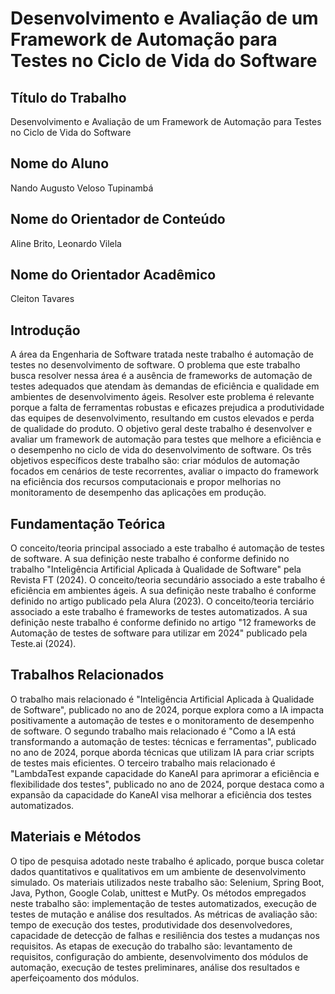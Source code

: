 # Desenvolvimento e Avaliação de um Framework de Automação para Testes no Ciclo de Vida do Software

## Título do Trabalho
Desenvolvimento e Avaliação de um Framework de Automação para Testes no Ciclo de Vida do Software

## Nome do Aluno
Nando Augusto Veloso Tupinambá

## Nome do Orientador de Conteúdo
Aline Brito, Leonardo Vilela

## Nome do Orientador Acadêmico
Cleiton Tavares

## Introdução
A área da Engenharia de Software tratada neste trabalho é automação de testes no desenvolvimento de software. O problema que este trabalho busca resolver nessa área é a ausência de frameworks de automação de testes adequados que atendam às demandas de eficiência e qualidade em ambientes de desenvolvimento ágeis. Resolver este problema é relevante porque a falta de ferramentas robustas e eficazes prejudica a produtividade das equipes de desenvolvimento, resultando em custos elevados e perda de qualidade do produto. O objetivo geral deste trabalho é desenvolver e avaliar um framework de automação para testes que melhore a eficiência e o desempenho no ciclo de vida do desenvolvimento de software. Os três objetivos específicos deste trabalho são: criar módulos de automação focados em cenários de teste recorrentes, avaliar o impacto do framework na eficiência dos recursos computacionais e propor melhorias no monitoramento de desempenho das aplicações em produção.

## Fundamentação Teórica
O conceito/teoria principal associado a este trabalho é automação de testes de software. A sua definição neste trabalho é conforme definido no trabalho "Inteligência Artificial Aplicada à Qualidade de Software" pela Revista FT (2024). O conceito/teoria secundário associado a este trabalho é eficiência em ambientes ágeis. A sua definição neste trabalho é conforme definido no artigo publicado pela Alura (2023). O conceito/teoria terciário associado a este trabalho é frameworks de testes automatizados. A sua definição neste trabalho é conforme definido no artigo "12 frameworks de Automação de testes de software para utilizar em 2024" publicado pela Teste.ai (2024).

## Trabalhos Relacionados
O trabalho mais relacionado é "Inteligência Artificial Aplicada à Qualidade de Software", publicado no ano de 2024, porque explora como a IA impacta positivamente a automação de testes e o monitoramento de desempenho de software. O segundo trabalho mais relacionado é "Como a IA está transformando a automação de testes: técnicas e ferramentas", publicado no ano de 2024, porque aborda técnicas que utilizam IA para criar scripts de testes mais eficientes. O terceiro trabalho mais relacionado é "LambdaTest expande capacidade do KaneAI para aprimorar a eficiência e flexibilidade dos testes", publicado no ano de 2024, porque destaca como a expansão da capacidade do KaneAI visa melhorar a eficiência dos testes automatizados.

## Materiais e Métodos
O tipo de pesquisa adotado neste trabalho é aplicado, porque busca coletar dados quantitativos e qualitativos em um ambiente de desenvolvimento simulado. Os materiais utilizados neste trabalho são: Selenium, Spring Boot, Java, Python, Google Colab, unittest e MutPy. Os métodos empregados neste trabalho são: implementação de testes automatizados, execução de testes de mutação e análise dos resultados. As métricas de avaliação são: tempo de execução dos testes, produtividade dos desenvolvedores, capacidade de detecção de falhas e resiliência dos testes a mudanças nos requisitos. As etapas de execução do trabalho são: levantamento de requisitos, configuração do ambiente, desenvolvimento dos módulos de automação, execução de testes preliminares, análise dos resultados e aperfeiçoamento dos módulos.
